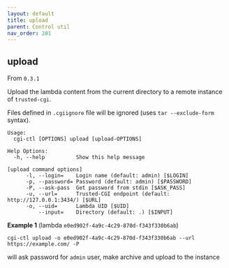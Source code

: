 ```yaml
---
layout: default
title: upload
parent: Control util
nav_order: 201
---
```

## upload

From `0.3.1`

Upload the lambda content from the current directory to a remote instance of `trusted-cgi`.

Files defined in `.cgiignore` file will be ignored (uses `tar --exclude-form` syntax).

```
Usage:
  cgi-ctl [OPTIONS] upload [upload-OPTIONS]

Help Options:
  -h, --help          Show this help message

[upload command options]
      -l, --login=    Login name (default: admin) [$LOGIN]
      -p, --password= Password (default: admin) [$PASSWORD]
      -P, --ask-pass  Get password from stdin [$ASK_PASS]
      -u, --url=      Trusted-CGI endpoint (default: http://127.0.0.1:3434/) [$URL]
      -o, --uid=      Lambda UID [$UID]
          --input=    Directory (default: .) [$INPUT]
```


**Example 1** (lambda `e0ed902f-4a9c-4c29-870d-f343f330b6ab`)

```
cgi-ctl upload -o e0ed902f-4a9c-4c29-870d-f343f330b6ab --url https://example.com/ -P
```


will ask password for `admin` user, make archive and upload to the instance

